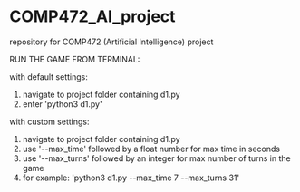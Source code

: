 # COMP472_AI_project
repository for COMP472 (Artificial Intelligence) project

RUN THE GAME FROM TERMINAL:

  with default settings:
  1) navigate to project folder containing d1.py
  2) enter 'python3 d1.py'

  with custom settings:
  1) navigate to project folder containing d1.py
  2) use '--max_time' followed by a float number for max time in seconds
  3) use '--max_turns' followed by an integer for max number of turns in the game
  4) for example: 'python3 d1.py --max_time 7 --max_turns 31'
  
